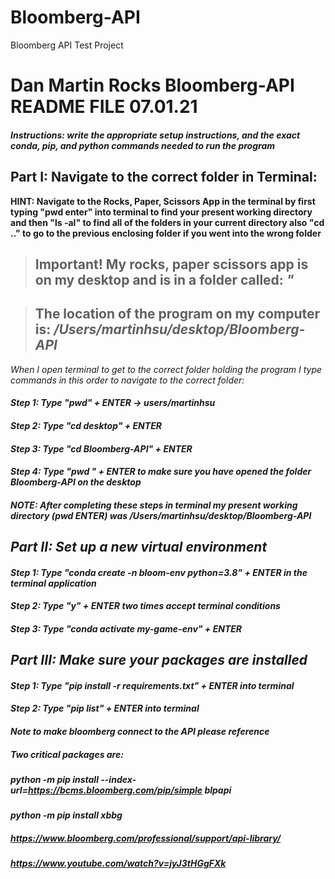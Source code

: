 # Bloomberg-API

Bloomberg API Test Project

# Dan Martin Rocks Bloomberg-API README FILE  07.01.21


##### Instructions: write the appropriate setup instructions, and the exact conda, pip, and python commands needed to run the program 


## Part I: Navigate to the correct folder in Terminal:


**HINT: Navigate to the Rocks, Paper, Scissors App in the terminal by first typing "pwd enter" into terminal to find your present working directory and then "ls -al" to find all of the folders in your current directory also "cd .." to go to the previous enclosing folder if you went into the wrong folder**

> ## Important! My rocks, paper scissors app is on my desktop and is in a folder called: <i> " </i>

> ## The location of the program on my computer is: <i> /Users/martinhsu/desktop/Bloomberg-API <i/>


When I open terminal to get to the correct folder holding the program I type commands in this order to navigate to the correct folder:

#### Step 1: Type "pwd" + ENTER -> users/martinhsu
#### Step 2: Type "cd desktop" + ENTER 
#### Step 3: Type "cd Bloomberg-API" + ENTER
#### Step 4: Type "pwd " + ENTER to make sure you have opened the folder Bloomberg-API on the desktop
#### NOTE: After completing these steps in terminal my present working directory (pwd ENTER) was <i> /Users/martinhsu/desktop/Bloomberg-API </i>

## Part II: Set up a new virtual environment
#### Step 1: Type "conda create -n bloom-env python=3.8" + ENTER in the terminal application
#### Step 2: Type "y" + ENTER two times accept terminal conditions

#### Step 3: Type "conda activate my-game-env" + ENTER 

## Part III: Make sure your packages are installed
#### Step 1: Type "pip install -r requirements.txt" + ENTER into terminal
#### Step 2: Type "pip list" + ENTER into terminal

#### Note to make bloomberg connect to the API please reference

##### Two critical packages are:
##### python -m pip install --index-url=https://bcms.bloomberg.com/pip/simple blpapi

#### python -m pip install xbbg

##### https://www.bloomberg.com/professional/support/api-library/

##### https://www.youtube.com/watch?v=jyJ3tHGgFXk
